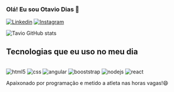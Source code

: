 ### Olá! Eu sou Otavio Dias 🖖
[![Linkedin](https://img.shields.io/badge/LinkedIn-0077B5?style=for-the-badge&logo=linkedin&logoColor=white)](https://www.linkedin.com/in/otavio-dias-6a00451a3)
[![Instagram](https://img.shields.io/badge/Instagram-E4405F?style=for-the-badge&logo=instagram&logoColor=white)](https://www.instagram.com/tavintavoltando/)

![Tavio GitHub stats](https://github-readme-stats.vercel.app/api?username=TavioDs&show_icons=true&theme=dracula)

## Tecnologias que eu uso no meu dia 

<div style="display: inline_block"><br/>
  <img align="=center" alt="html5" src= https://img.shields.io/badge/HTML5-E34F26?style=for-the-badge&logo=html5&logoColor=white/>
  <img align="=center" alt="css" src=https://img.shields.io/badge/CSS-239120?&style=for-the-badge&logo=css3&logoColor=white />
  <img align="=center" alt="angular" src= https://img.shields.io/badge/Angular-DD0031?style=for-the-badge&logo=angular&logoColor=white/>
  <img align="=center" alt="booststrap" src= https://img.shields.io/badge/Bootstrap-563D7C?style=for-the-badge&logo=bootstrap&logoColor=white />
  <img align="=center" alt="nodejs" src= https://img.shields.io/badge/Node.js-43853D?style=for-the-badge&logo=node.js&logoColor=white />
  <img align="=center" alt="react" src= https://img.shields.io/badge/React-20232A?style=for-the-badge&logo=react&logoColor=61DAFB />
</div>
  
  Apaixonado por programação e metido a atleta nas horas vagas!😄
